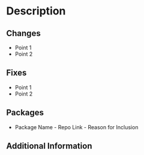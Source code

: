 # Description

## Changes
- Point 1
- Point 2

## Fixes
- Point 1
- Point 2

## Packages
- Package Name - Repo Link - Reason for Inclusion

## Additional Information

